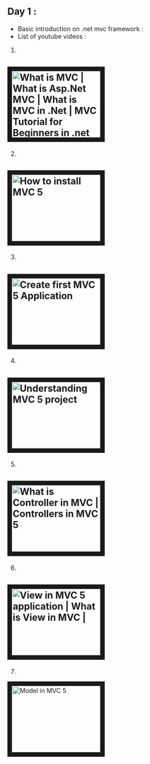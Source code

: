 ## Day 1 :
* Basic introduction on .net mvc framework :
* List of youtube videos :
1. <a href="https://www.youtube.com/watch?v=fN0PZMI5VhU&list=PLaFzfwmPR7_JuVN71I9pEpN8JadDTh0rg" target="_blank">
<img src="http://img.youtube.com/vi/YOUTUBE_VIDEO_ID_HERE/0.jpg" 
alt="What is MVC | What is Asp.Net MVC | What is MVC in .Net | MVC Tutorial for Beginners in .net C#" width="200" height="150" border="10" /></a> 
--------
2. <a href="https://www.youtube.com/watch?v=wmJxkA70vx4&list=PLaFzfwmPR7_JuVN71I9pEpN8JadDTh0rg&index=2" target="_blank">
<img src="http://img.youtube.com/vi/YOUTUBE_VIDEO_ID_HERE/0.jpg" 
alt="How to install MVC 5" width="200" height="150" border="10" /></a> 
--------
3. <a href="https://www.youtube.com/watch?v=zKuUsubUo1k&list=PLaFzfwmPR7_JuVN71I9pEpN8JadDTh0rg&index=3" target="_blank">
<img src="http://img.youtube.com/vi/YOUTUBE_VIDEO_ID_HERE/0.jpg" 
alt="Create first MVC 5 Application" width="200" height="150" border="10" /></a> 
--------
4. <a href="https://www.youtube.com/watch?v=OkSNw08HKyI&list=PLaFzfwmPR7_JuVN71I9pEpN8JadDTh0rg&index=4" target="_blank">
<img src="http://img.youtube.com/vi/YOUTUBE_VIDEO_ID_HERE/0.jpg" 
alt=" Understanding MVC 5 project" width="200" height="150" border="10" /></a> 
--------
5. <a href="https://www.youtube.com/watch?v=C6zNEWVAmic&list=PLaFzfwmPR7_JuVN71I9pEpN8JadDTh0rg&index=5" target="_blank">
<img src="http://img.youtube.com/vi/YOUTUBE_VIDEO_ID_HERE/0.jpg" 
alt="What is Controller in MVC | Controllers in MVC 5" width="200" height="150" border="10" /></a> 
--------
6. <a href="https://www.youtube.com/watch?v=Qw3d7xlBM1w&list=PLaFzfwmPR7_JuVN71I9pEpN8JadDTh0rg&index=6" target="_blank">
<img src="http://img.youtube.com/vi/YOUTUBE_VIDEO_ID_HERE/0.jpg" 
alt=" View in MVC 5 application | What is View in MVC |" width="200" height="150" border="10" /></a> 
---------
7. <a href="https://www.youtube.com/watch?v=MAa10RsSPtA&list=PLaFzfwmPR7_JuVN71I9pEpN8JadDTh0rg&index=7" target="_blank">
<img src="http://img.youtube.com/vi/YOUTUBE_VIDEO_ID_HERE/0.jpg" 
alt="Model in MVC 5" width="200" height="150" border="10" /></a> 




